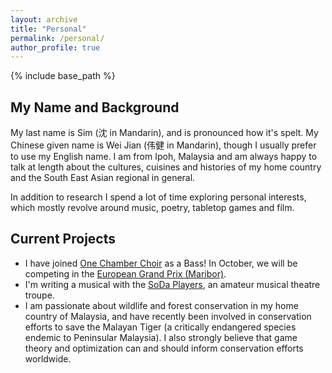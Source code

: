 ```yaml
---
layout: archive
title: "Personal"
permalink: /personal/
author_profile: true
---
```


{% include base_path %}
## My Name and Background
My last name is Sim (沈 in Mandarin), and is pronounced how it's spelt. My Chinese given name is Wei Jian (伟健 in Mandarin), though I usually prefer to use my English name. I am from Ipoh, Malaysia and am always happy to talk at length about the cultures, cuisines and histories of my home country and the South East Asian regional in general.

In addition to research I spend a lot of time exploring personal interests, which mostly revolve around music, poetry, tabletop games and film.

## Current Projects
- I have joined [One Chamber Choir](https://www.instagram.com/onechamberchoir/) as a Bass! In October, we will be competing in the [European Grand Prix (Maribor)](https://www.egpchoral.com/about-us/maribor/).
- I'm writing a musical with the [SoDa Players](https://www.facebook.com/Sodaplayers/), an amateur musical theatre troupe.
- I am passionate about wildlife and forest conservation in my home country of Malaysia, and have recently been involved in conservation efforts to save the Malayan Tiger (a critically endangered species endemic to Peninsular Malaysia). I also strongly believe that game theory and optimization can and should inform conservation efforts worldwide.


<!-- ## Completed Projects
-  -->
